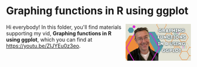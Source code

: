 # Graphing functions in R using ggplot
[<img src="functions thumb.png" align="right" height="100" />](<https://youtu.be/ZIJYEu0z3eo>)

Hi everybody! In this folder, you'll find materials supporting my vid, **Graphing functions in R using ggplot**, which you can find at <https://youtu.be/ZIJYEu0z3eo>. 

